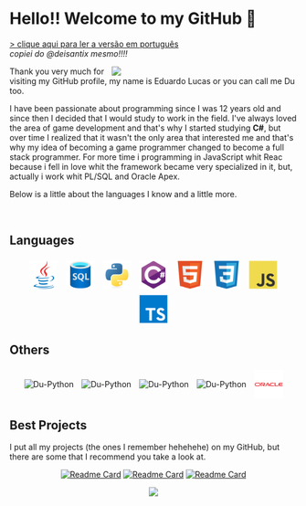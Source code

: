 # Hello!! Welcome to my GitHub 👋

[> clique aqui para ler a versão em português](https://github.com/Luscas-nl/luscas-nl/blob/main/README-BR.md)
<br>
_copiei do @deisantix mesmo!!!!_

<img src="https://i.pinimg.com/originals/e4/26/70/e426702edf874b181aced1e2fa5c6cde.gif" align="right" style="width: 325px">

Thank you very much for visiting my GitHub profile, my name is Eduardo Lucas or you can call me Du too.

I have been passionate about programming since I was 12 years old and since then I decided that I would study to work in the field. I've always loved the area of game development and that's why I started studying **C#**, but over time I realized that it wasn't the only area that interested me and that's why my idea of becoming a game programmer changed to become a full stack programmer. For more time i programming in JavaScript whit Reac because i fell in love whit the framework became very specialized in it, but, actually i work whit PL/SQL and Oracle Apex.

Below is a little about the languages I know and a little more.

<br>

## Languages
<div style="display: inline_block" align="center">
  <img align="center" alt="Du-Csharp" height="50" width="50" style="padding: 5px" src="https://raw.githubusercontent.com/devicons/devicon/master/icons/java/java-original.svg">
  <img align="center" alt="Du-Csharp" height="50" width="50" style="padding: 5px" src="https://raw.githubusercontent.com/devicons/devicon/master/icons/azuresqldatabase/azuresqldatabase-original.svg">
  <img align="center" alt="Du-Python" height="50" width="50" style="padding: 5px" src="https://raw.githubusercontent.com/devicons/devicon/master/icons/python/python-original.svg">
  <img align="center" alt="Du-Csharp" height="50" width="50" style="padding: 5px" src="https://raw.githubusercontent.com/devicons/devicon/master/icons/csharp/csharp-original.svg">
  <img align="center" alt="Du-Csharp" height="50" width="50" style="padding: 5px" src="https://raw.githubusercontent.com/devicons/devicon/master/icons/html5/html5-original.svg">
  <img align="center" alt="Du-Csharp" height="50" width="50" style="padding: 5px" src="https://raw.githubusercontent.com/devicons/devicon/master/icons/css3/css3-original.svg">
  <img align="center" alt="Du-Csharp" height="50" width="50" style="padding: 5px" src="https://raw.githubusercontent.com/devicons/devicon/master/icons/javascript/javascript-original.svg">
  <img align="center" alt="Du-Csharp" height="50" width="50" style="padding: 5px" src="https://raw.githubusercontent.com/devicons/devicon/master/icons/typescript/typescript-original.svg">
</div>
  
## Others
<div style="display: inline_block" align="center">
  <img align="center" alt="Du-Python" height="50" width="50" style="padding: 5px" src="https://cdn.jsdelivr.net/gh/devicons/devicon/icons/react/react-original.svg">
  <img align="center" alt="Du-Python" height="50" width="50" style="padding: 5px" src="https://cdn.jsdelivr.net/gh/devicons/devicon/icons/vscode/vscode-original.svg">
  <img align="center" alt="Du-Python" height="50" width="50" style="padding: 5px" src="https://cdn.jsdelivr.net/gh/devicons/devicon/icons/unity/unity-original.svg">
  <img align="center" alt="Du-Python" height="50" width="50" style="padding: 5px" src="https://cdn.jsdelivr.net/gh/devicons/devicon/icons/mysql/mysql-original.svg">
  <img align="center" alt="Du-Csharp" height="50" width="50" style="padding: 5px" src="https://raw.githubusercontent.com/devicons/devicon/master/icons/oracle/oracle-original.svg">
</div>
 
## Best Projects
I put all my projects (the ones I remember hehehehe) on my GitHub, but there are some that I recommend you take a look at.

<div align="center">

[![Readme Card](https://github-readme-stats.vercel.app/api/pin/?username=luscas-nl&repo=periodic-table&theme=dracula&hide_border=true)](https://github.com/luscas-nl/periodic-table)
[![Readme Card](https://github-readme-stats.vercel.app/api/pin/?username=luscas-nl&repo=912A-PWEB&theme=dracula&hide_border=true)](https://github.com/luscas-nl/912A-PWEB)
[![Readme Card](https://github-readme-stats.vercel.app/api/pin/?username=luscas-nl&repo=sistema-de-pedidos&theme=dracula&hide_border=true)](https://github.com/luscas-nl/sistema-de-pedidos)

</div>

<div align="center"> 
  <a href="https://instagram.com/luscas.nl" target="https://www.instagram.com/luscas.nl/"><img src="https://img.shields.io/badge/-Instagram-%23E4405F?style=for-the-badge&logo=instagram&logoColor=white" target="_blank"></a>
</div>
